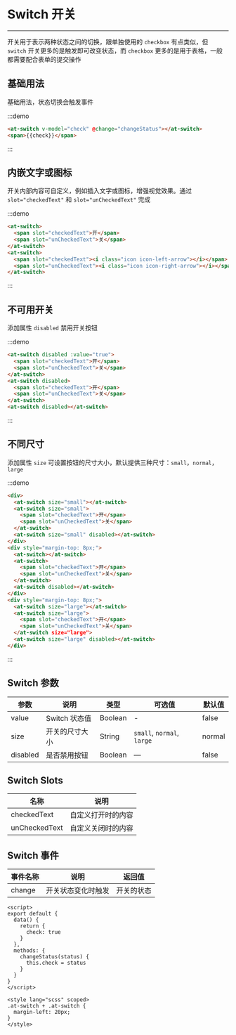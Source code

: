 
# Switch 开关

----

开关用于表示两种状态之间的切换，跟单独使用的 `checkbox` 有点类似，但 `switch` 开关更多的是触发即可改变状态，而 `checkbox` 更多的是用于表格，一般都需要配合表单的提交操作

## 基础用法

基础用法，状态切换会触发事件

:::demo
```html
<at-switch v-model="check" @change="changeStatus"></at-switch>
<span>{{check}}</span>
```
:::

## 内嵌文字或图标

开关内部内容可自定义，例如插入文字或图标，增强视觉效果。通过 `slot="checkedText"` 和 `slot="unCheckedText"` 完成

:::demo
```html
<at-switch>
  <span slot="checkedText">开</span>
  <span slot="unCheckedText">关</span>
</at-switch>
<at-switch>
  <span slot="checkedText"><i class="icon icon-left-arrow"></i></span>
  <span slot="unCheckedText"><i class="icon icon-right-arrow"></i></span>
</at-switch>
```
:::

## 不可用开关

添加属性 `disabled` 禁用开关按钮

:::demo
```html
<at-switch disabled :value="true">
  <span slot="checkedText">开</span>
  <span slot="unCheckedText">关</span>
</at-switch>
<at-switch disabled>
  <span slot="checkedText">开</span>
  <span slot="unCheckedText">关</span>
</at-switch>
<at-switch disabled></at-switch>
```
:::

## 不同尺寸

添加属性 `size` 可设置按钮的尺寸大小，默认提供三种尺寸：`small`，`normal`，`large`

:::demo
```html
<div>
  <at-switch size="small"></at-switch>
  <at-switch size="small">
    <span slot="checkedText">开</span>
    <span slot="unCheckedText">关</span>
  </at-switch>
  <at-switch size="small" disabled></at-switch>
</div>
<div style="margin-top: 8px;">
  <at-switch></at-switch>
  <at-switch>
    <span slot="checkedText">开</span>
    <span slot="unCheckedText">关</span>
  </at-switch>
  <at-switch disabled></at-switch>
</div>
<div style="margin-top: 8px;">
  <at-switch size="large"></at-switch>
  <at-switch size="large">
    <span slot="checkedText">开</span>
    <span slot="unCheckedText">关</span>
  </at-switch size="large">
  <at-switch size="large" disabled></at-switch>
</div>
```
:::

## Switch 参数

| 参数      | 说明          | 类型      | 可选值                           | 默认值  |
|---------- |-------------- |---------- |--------------------------------  |-------- |
| value | Switch 状态值 | Boolean | - | false |
| size | 开关的尺寸大小 | String | `small`, `normal`, `large` | normal |
| disabled | 是否禁用按钮 | Boolean | — | false |

## Switch Slots

| 名称      | 说明          |
|---------- |-------------- |
| checkedText | 自定义打开时的内容 |
| unCheckedText | 自定义关闭时的内容 |

## Switch 事件

| 事件名称      | 说明          | 返回值  |
|---------- |-------------- |---------- |
| change | 开关状态变化时触发 | 开关的状态 |

```
<script>
export default {
  data() {
    return {
      check: true
    }
  },
  methods: {
    changeStatus(status) {
      this.check = status
    }
  }
}
</script>

<style lang="scss" scoped>
.at-switch + .at-switch {
  margin-left: 20px;
}
</style>
```